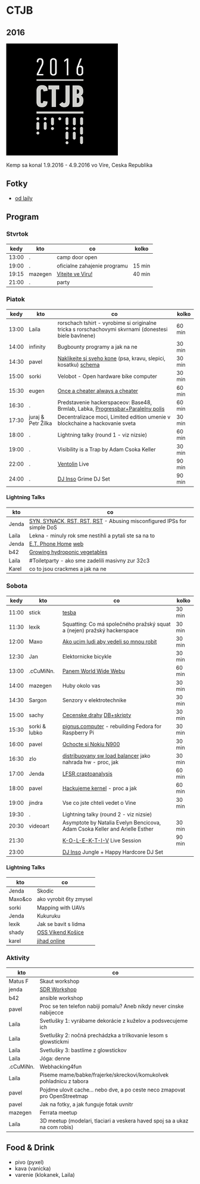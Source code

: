 # CTJB

## 2016

![ranecko](2016/ranecko.png)

Kemp sa konal 1.9.2016 - 4.9.2016 vo Vire, Ceska Republika

## Fotky

* [od laily](https://imgur.com/a/Vd1G0)

## Program

### Stvrtok

| kedy  | kto     | co                                   | kolko  |
|-------|---------|--------------------------------------|--------|
| 13:00 | .       | camp door open                       |        |
| 19:00 | .       | oficialne zahajenie programu         | 15 min |
| 19:15 | mazegen | [Vitejte ve Viru!](2016/welcome.pdf) | 40 min |
| 21:00 | .       | party                                |        |

### Piatok

| kedy  | kto                | co                                                                                                    | kolko  |
|-------|--------------------|-------------------------------------------------------------------------------------------------------|--------|
| 13:00 | Laila              | rorschach tshirt - vyrobime si originalne tricka s rorschachovymi skvrnami (donestesi biele bavlnene) | 60 min |
| 14:00 | infinity           | Bugbounty programy a jak na ne                                                                        | 30 min |
| 14:30 | pavel              | [Naklikejte si sveho kone](2016/klikr.pdf) (psa, kravu, slepici, kosatku) [schema](2016/dsc02547.jpg) | 30 min |
| 15:00 | sorki              | Velobot - Open hardware bike computer                                                                 | 30 min |
| 15:30 | eugen              | [Once a cheater always a cheater](2016/cheaters_pdf)                                                  | 60 min |
| 16:30 | .                  | Predstavenie hackerspaceov: Base48, Brmlab, Labka, [Progressbar+Paralelny polis](2016/pgb_pp.pdf)     | 60 min |
| 17:30 | juraj & Petr Žílka | Decentralizace moci, Limited edition umenie v blockchaine a hackovanie sveta                          | 30 min |
| 18:00 | .                  | Lightning talky (round 1 - viz nizsie)                                                                | 60 min |
| 19:00 | .                  | Visibility is a Trap by Adam Csoka Keller                                                             | 30 min |
| 22:00 | .                  | [Ventolin](https://www.youtube.com/watch?v=_94m_hqorug) Live                                          | 90 min |
| 24:00 | .                  | [DJ Inso](https://soundcloud.com/bwoxmass/bwo-x-mass-mix-01-by-inso) Grime DJ Set                     | 90 min |

#### Lightning Talks

| kto   | co                                                                                            |
|-------|-----------------------------------------------------------------------------------------------|
| Jenda | [SYN, SYNACK, RST, RST, RST](2016/syn-synack.pdf) - Abusing misconfigured IPSs for simple DoS |
| Laila | Lekna - minuly rok sme nestihli a pytali ste sa na to                                         |
| Jenda | [E.T. Phone Home](2016/et.pdf) [web](https://brmlab.cz/user/jenda/et)                         |
| b42   | [Growing hydroponic vegetables](2016/hydroponics.pdf)                                         |
| Laila | #Toiletparty - ako sme zadelili masivny zur 32c3                                              |
| Karel | co to jsou crackmes a jak na ne                                                               |

### Sobota

| kedy  | kto           | co                                                                            | kolko  |
|-------|---------------|-------------------------------------------------------------------------------|--------|
| 11:00 | stick         | [tesba](https://www.youtube.com/watch?v=S3bpeeNh-a8)                          | 30 min |
| 11:30 | lexik         | Squatting: Co má společného pražský squat a (nejen) pražský hackerspace       | 30 min |
| 12:00 | Maxo          | [Ako ucim ludi aby vedeli so mnou robit](2016/maxo.pdf)                       | 30 min |
| 12:30 | Jan           | Elektornicke bicykle                                                          | 30 min |
| 13:00 | .cCuMiNn.     | [Panem World Wide Webu](2016/panem_www.pdf)                                   | 60 min |
| 14:00 | mazegen       | Huby okolo vas                                                                | 30 min |
| 14:30 | Sargon        | Senzory v elektrotechnike                                                     | 30 min |
| 15:00 | sachy         | [Cecenske drahy](2016/cecenske_drahy.pdf) [DB+skripty](http://brmcd.s0c4.net) | 30 min |
| 15:30 | sorki & lubko | [pignus.computer](https://pignus.computer) - rebuilding Fedora for Raspberry Pi | 30 min |
| 16:00 | pavel         | [Ochocte si Nokiu N900](2016/nokia_n900.pdf)                                  | 30 min |
| 16:30 | zlo           | [distribuovany sw load balancer](2016/lb.pdf) jako nahrada hw - proc, jak     | 30 min |
| 17:00 | Jenda         | [LFSR craptoanalysis](https://www.youtube.com/watch?v=IA3NaCoA_v4)            | 60 min |
| 18:00 | pavel         | [Hackujeme kernel](2016/kernel.pdf) - proc a jak                              | 60 min |
| 19:00 | jindra        | Vse co jste chteli vedet o Vine                                               | 30 min |
| 19:30 | .             | Lightning talky (round 2 - viz nizsie)                                        |        |
| 20:30 | videoart      | Asymptote by Natalia Evelyn Bencicova, Adam Csoka Keller and Arielle Esther   | 30 min |
| 21:30 |               | [K-O-L-E-K-T-I-V](https://vimeo.com/115139427) Live Session                   | 90 min |
| 23:00 |               | [DJ Inso](https://soundcloud.com/bwoxmass/bwo-x-mass-mix-01-by-inso) Jungle + Happy Hardcore DJ Set | |

#### Lightning Talks

| kto     | co                                                          |
|---------|-------------------------------------------------------------|
| Jenda   | Skodic                                                      |
| Maxo&co | ako vyrobit 6ty zmysel                                      |
| sorki   | Mapping with UAVs                                           |
| Jenda   | Kukuruku                                                    |
| lexik   | Jak se bavit s lidma                                        |
| shady   | [OSS Víkend Košice](2016/ossvikend.pdf)                     |
| karel   | [jihad online](https://www.youtube.com/watch?v=kNc2NfTOE4k) |

### Aktivity

| kto       | co                                                                          |
|-----------|-----------------------------------------------------------------------------|
| Matus F   | Skaut workshop                                                              |
| jenda     | [SDR Workshop](https://www.youtube.com/watch?v=i1ZB70nPF-g)                 |
| b42       | ansible workshop                                                            |
| pavel     | Proc se ten telefon nabiji pomalu? Aneb nikdy never cinske nabijecce        |
| Laila     | Svetlušky 1: vyrábame dekorácie z kuželov a podsvecujeme ich                |
| Laila     | Svetlušky 2: nočná prechádzka a trilkovanie lesom s glowstickmi             |
| Laila     | Svetlušky 3: bastlíme z glowstickov                                         |
| Laila     | Jóga: denne                                                                 |
| .cCuMiNn. | Webhacking4fun                                                              |
| Laila     | Piseme mame/babke/frajerke/skreckovi/komukolvek pohladnicu z tabora         |
| pavel     | Pojdme ulovit cache... nebo dve, a po ceste neco zmapovat pro OpenStreetmap |
| pavel     | Jak na fotky, a jak funguje fotak uvnitr                                    |
| mazegen   | Ferrata meetup                                                              |
| Laila     | 3D meetup (modelari, tlaciari a veskera haved spoj sa a ukaz na com robis)  |

## Food & Drink

* pivo (pyxel)
* kava (vanicka)
* varenie (klokanek, Laila)
